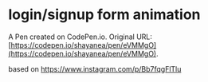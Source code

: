 # login/signup form animation

A Pen created on CodePen.io. Original URL: [https://codepen.io/shayanea/pen/eVMMgO](https://codepen.io/shayanea/pen/eVMMgO).

based on https://www.instagram.com/p/Bb7fqgFlTlu
